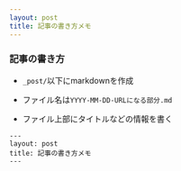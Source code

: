 ```yaml
---
layout: post
title: 記事の書き方メモ
---
```


### 記事の書き方

+ `_post/`以下にmarkdownを作成

+ ファイル名は`YYYY-MM-DD-URLになる部分.md`

+ ファイル上部にタイトルなどの情報を書く

```
---
layout: post
title: 記事の書き方メモ
---
```

